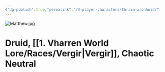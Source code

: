 ```yaml
---
{"dg-publish":true,"permalink":"/4-player-characters/thrain-ironhold/"}
---
```


![Matthew.jpg](/img/user/z.%20Assets/Matthew.jpg)

# Druid, [[1. Vharren World Lore/Races/Vergir\|Vergir]], Chaotic Neutral

